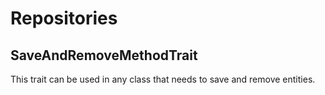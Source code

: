 # Repositories

## SaveAndRemoveMethodTrait

This trait can be used in any class that needs to save and remove entities.
